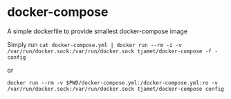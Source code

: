 # docker-compose
A simple dockerfile to provide smallest docker-compose image

Simply run `cat docker-compose.yml | docker run --rm -i -v /var/run/docker.sock:/var/run/docker.sock tjamet/docker-compose -f - config`

or

`docker run --rm -v $PWD/docker-compose.yml:/docker-compose.yml:ro -v /var/run/docker.sock:/var/run/docker.sock tjamet/docker-compose config`
